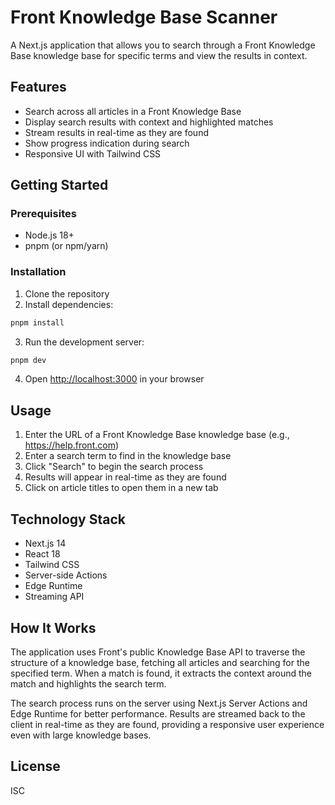 # Front Knowledge Base Scanner

A Next.js application that allows you to search through a Front Knowledge Base knowledge base for specific terms and view the results in context.

## Features

- Search across all articles in a Front Knowledge Base
- Display search results with context and highlighted matches
- Stream results in real-time as they are found
- Show progress indication during search
- Responsive UI with Tailwind CSS

## Getting Started

### Prerequisites

- Node.js 18+ 
- pnpm (or npm/yarn)

### Installation

1. Clone the repository
2. Install dependencies:

```bash
pnpm install
```

3. Run the development server:

```bash
pnpm dev
```

4. Open [http://localhost:3000](http://localhost:3000) in your browser

## Usage

1. Enter the URL of a Front Knowledge Base knowledge base (e.g., https://help.front.com)
2. Enter a search term to find in the knowledge base
3. Click "Search" to begin the search process
4. Results will appear in real-time as they are found
5. Click on article titles to open them in a new tab

## Technology Stack

- Next.js 14
- React 18
- Tailwind CSS
- Server-side Actions
- Edge Runtime
- Streaming API

## How It Works

The application uses Front's public Knowledge Base API to traverse the structure of a knowledge base, fetching all articles and searching for the specified term. When a match is found, it extracts the context around the match and highlights the search term.

The search process runs on the server using Next.js Server Actions and Edge Runtime for better performance. Results are streamed back to the client in real-time as they are found, providing a responsive user experience even with large knowledge bases.

## License

ISC 